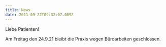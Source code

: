 ```yaml
---
title: News
date: 2021-09-22T09:32:07.089Z
---
```

Liebe Patienten!

Am Freitag den 24.9.21 bleibt die Praxis wegen Büroarbeiten geschlossen.

